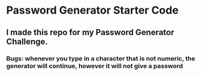 # Password Generator Starter Code

## I made this repo for my Password Generator Challenge.

### Bugs: whenever you type in a character that is not numeric, the generator will continue, however it will not give a password
